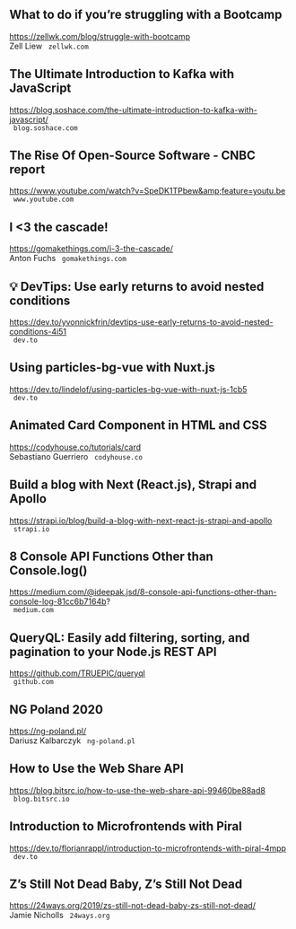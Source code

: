 ## What to do if you’re struggling with a Bootcamp  
https://zellwk.com/blog/struggle-with-bootcamp  
Zell Liew ` zellwk.com`
  

## The Ultimate Introduction to Kafka with JavaScript  
https://blog.soshace.com/the-ultimate-introduction-to-kafka-with-javascript/  
 ` blog.soshace.com`
  

## The Rise Of Open-Source Software - CNBC report  
https://www.youtube.com/watch?v=SpeDK1TPbew&amp;feature=youtu.be  
 ` www.youtube.com`
  

## I <3 the cascade!  
https://gomakethings.com/i-3-the-cascade/  
Anton Fuchs ` gomakethings.com`
  

## 💡 DevTips: Use early returns to avoid nested conditions  
https://dev.to/yvonnickfrin/devtips-use-early-returns-to-avoid-nested-conditions-4i51  
 ` dev.to`
  

## Using particles-bg-vue with Nuxt.js  
https://dev.to/lindelof/using-particles-bg-vue-with-nuxt-js-1cb5  
 ` dev.to`
  

## Animated Card Component in HTML and CSS  
https://codyhouse.co/tutorials/card  
Sebastiano Guerriero ` codyhouse.co`
  

## Build a blog with Next (React.js), Strapi and Apollo  
https://strapi.io/blog/build-a-blog-with-next-react-js-strapi-and-apollo  
 ` strapi.io`
  

## 8 Console API Functions Other than Console.log()  
https://medium.com/@ideepak.jsd/8-console-api-functions-other-than-console-log-81cc6b7164b?  
 ` medium.com`
  

## QueryQL: Easily add filtering, sorting, and pagination to your Node.js REST API  
https://github.com/TRUEPIC/queryql  
 ` github.com`
  

## NG Poland 2020  
https://ng-poland.pl/  
Dariusz Kalbarczyk ` ng-poland.pl`
  

## How to Use the Web Share API  
https://blog.bitsrc.io/how-to-use-the-web-share-api-99460be88ad8  
 ` blog.bitsrc.io`
  

## Introduction to Microfrontends with Piral  
https://dev.to/florianrappl/introduction-to-microfrontends-with-piral-4mpp  
 ` dev.to`
  

## Z’s Still Not Dead Baby, Z’s Still Not Dead  
https://24ways.org/2019/zs-still-not-dead-baby-zs-still-not-dead/  
Jamie Nicholls ` 24ways.org`
  

